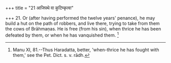+++
title = "21 आजिपथे वा कुटिम्कृत्वा"

+++
21. Or (after having performed the twelve years' penance), he may build a hut on the path of robbers, and live there, trying to take from them the cows of Brāhmaṇas. He is free (from his sin), when thrice he has been defeated by them, or when he has vanquished them. [^8] 


[^8]:  Manu XI, 81.--Thus Haradatta, better, 'when-thrice he has fought with them,' see the Pet. Dict. s. v. rādh.

